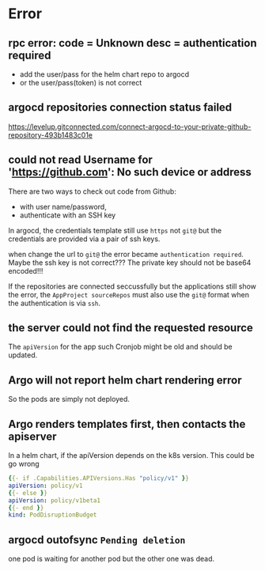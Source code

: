 # Error

## rpc error: code = Unknown desc = authentication required
- add the user/pass for the helm chart repo to argocd
- or the user/pass(token) is not correct

## argocd repositories connection status failed
https://levelup.gitconnected.com/connect-argocd-to-your-private-github-repository-493b1483c01e

## could not read Username for 'https://github.com': No such device or address
There are two ways to check out code from Github:
- with user name/password,
- authenticate with an SSH key

In argocd, the credentials template still use `https` not `git@` but the credentials are provided via a pair of ssh keys.

when change the url to `git@` the error became `authentication required`. Maybe the ssh key is not correct??? The private key should not be base64 encoded!!!

If the repositories are connected seccussfully but the applications still show the error, the `AppProject sourceRepos` must also use the `git@` format when the authentication is via `ssh`.

## the server could not find the requested resource
The `apiVersion` for the app such Cronjob might be old and should be updated.

## Argo will not report helm chart rendering error
So the pods are simply not deployed.

## Argo renders templates first, then contacts the apiserver
In a helm chart, if the apiVersion depends on the k8s version. This could be go wrong
```yaml
{{- if .Capabilities.APIVersions.Has "policy/v1" }}
apiVersion: policy/v1
{{- else }}
apiVersion: policy/v1beta1
{{- end }}
kind: PodDisruptionBudget
```

## argocd outofsync `Pending deletion`
one pod is waiting for another pod but the other one was dead.
